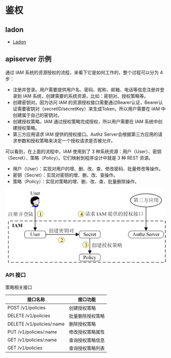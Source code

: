 # 鉴权

## ladon

- [Ladon](20_ladon/README.md)

## apiserver 示例

通过 IAM 系统的资源授权的流程，来看下它是如何工作的，整个过程可以分为 4 步：

- 注册并登录。用户需要提供用户名、密码、昵称、邮箱、电话等信息注册并登录到 IAM 系统，创建需要的系统资源，比如：密钥对、授权策略等。
- 创建密钥对。因为访问 IAM 的资源授权接口需要通过Bearer认证，Bearer认证需要密钥对（secretID/secretKey）来生成Token，所以用户需要在 IAM 中创建属于自己的密钥对。
- 创建授权策略。IAM 通过授权策略完成授权，所以用户需要在 IAM 系统中创建授权策略。
- 第三方应用请求 IAM 提供的授权接口。Authz Server会根据第三方应用的请求参数和授权策略来决定一个授权请求是否被允许。

可以看到，在上面的流程中，IAM 使用到了 3 种系统资源：用户（User）、密钥（Secret）、策略（Policy）。它们映射到程序设计中就是 3 种 REST 资源。

- 用户（User）：实现对用户的增、删、改、查、修改密码、批量修改等操作。
- 密钥（Secret）：实现对密钥的增、删、改、查操作。
- 策略（Policy）：实现对策略的增、删、改、查、批量删除操作。

![image-20221023091716563](figures/image-20221023091716563.png)

### API 接口

策略相关接口

| **接口名称**               | **接口功能**     |
| -------------------------- | ---------------- |
| POST  /v1/policies         | 创建授权策略     |
| DELETE  /v1/policies       | 批量删除授权策略 |
| DELETE  /v1/policies/:name | 删除授权策略     |
| PUT  /v1/policies/:name    | 修改授权策略属性 |
| GET  /v1/policies/:name    | 查询授权策略信息 |
| GET  /v1/policies          | 查询授权策略列表 |



